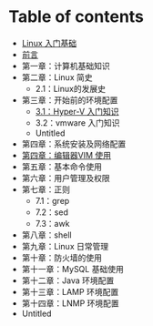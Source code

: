 # Table of contents

* [Linux 入门基础](README.md)
* [前言](qian-yan.md)
* 第一章：计算机基础知识
* 第二章：Linux 简史
  * 2.1：Linux的发展史
* 第三章：开始前的环境配置
  * [3.1：Hyper-V 入门知识](di-san-zhang-kai-shi-qian-de-huan-jing-pei-zhi/3.1hyperv-ru-men-zhi-shi.md)
  * 3.2：vmware 入门知识
  * Untitled
* 第四章：系统安装及网络配置
* [第四章：编辑器VIM 使用](di-si-zhang-bian-ji-qi-vim-shi-yong.md)
* 第五章：基本命令使用
* 第六章：用户管理及权限
* 第七章：正则
  * 7.1：grep
  * 7.2：sed
  * 7.3：awk
* 第八章：shell
* 第九章：Linux 日常管理
* 第十章：防火墙的使用
* 第十一章：MySQL 基础使用
* 第十二章：Java 环境配置
* 第十三章：LAMP 环境配置
* 第十四章：LNMP 环境配置
* Untitled

